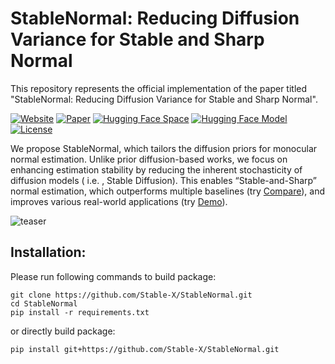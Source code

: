 # StableNormal: Reducing Diffusion Variance for Stable and Sharp Normal

This repository represents the official implementation of the paper titled "StableNormal: Reducing Diffusion Variance for Stable and Sharp Normal".

[![Website](https://raw.githubusercontent.com/prs-eth/Marigold/main/doc/badges/badge-website.svg)](https://stable-x.github.io/StableNormal)
[![Paper](https://img.shields.io/badge/arXiv-PDF-b31b1b)](https://arxiv.org/abs/2406.16864)
[![Hugging Face Space](https://img.shields.io/badge/🤗%20Hugging%20Face%20-Space-yellow)](https://huggingface.co/spaces/Stable-X/StableNormal)
[![Hugging Face Model](https://img.shields.io/badge/🤗%20Hugging%20Face%20-Model-green)](https://huggingface.co/Stable-X/stable-normal-v0-1)
[![License](https://img.shields.io/badge/License-Apache--2.0-929292)](https://www.apache.org/licenses/LICENSE-2.0)

We propose StableNormal, which tailors the diffusion priors for monocular normal estimation. Unlike prior diffusion-based works, we focus on enhancing estimation stability by reducing the inherent stochasticity of diffusion models ( i.e. , Stable Diffusion). This enables “Stable-and-Sharp” normal estimation, which outperforms multiple baselines (try [Compare](https://huggingface.co/spaces/Stable-X/normal-estimation-arena)), and improves various real-world applications (try [Demo](https://huggingface.co/spaces/Stable-X/StableNormal)). 

![teaser](doc/StableNormal-Teaser.jpg)


## Installation:

Please run following commands to build package:
```
git clone https://github.com/Stable-X/StableNormal.git
cd StableNormal
pip install -r requirements.txt
```
or directly build package:
```
pip install git+https://github.com/Stable-X/StableNormal.git
```


